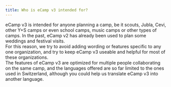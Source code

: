 ```yaml
---
title: Who is eCamp v3 intended for?
---
```


eCamp v3 is intended for anyone planning a camp, be it scouts, Jubla, Cevi, other Y+S camps or even school camps, music camps or other types of camps. In the past, eCamp v2 has already been used to plan some weddings and festival visits.<br/>
For this reason, we try to avoid adding wording or features specific to any one organization, and try to keep eCamp v3 useable and helpful for most of these organizations.<br/>
The features of eCamp v3 are optimized for multiple people collaborating on the same camp, and the languages offered are so far limited to the ones used in Switzerland, although you could help us translate eCamp v3 into another language.
